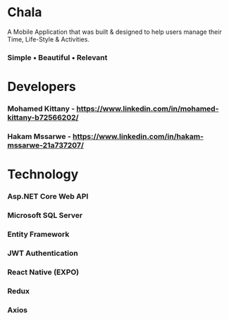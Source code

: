# Chala

A Mobile Application that was built & designed to help users manage their Time, Life-Style & Activities.

### Simple • Beautiful • Relevant

# Developers

### Mohamed Kittany - https://www.linkedin.com/in/mohamed-kittany-b72566202/

### Hakam Mssarwe - https://www.linkedin.com/in/hakam-mssarwe-21a737207/

# Technology

### Asp.NET Core Web API

### Microsoft SQL Server

### Entity Framework

### JWT Authentication

### React Native (EXPO)

### Redux

### Axios

